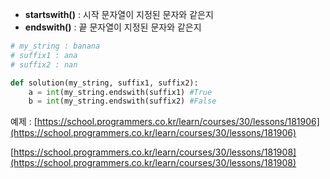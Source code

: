 - **startswith()** : 시작 문자열이 지정된 문자와 같은지
- **endswith()** : 끝 문자열이 지정된 문자와 같은지

```python
# my_string : banana
# suffix1 : ana
# suffix2 : nan

def solution(my_string, suffix1, suffix2):
    a = int(my_string.endswith(suffix1) #True
    b = int(my_string.endswith(suffix2) #False
```

예제 :
[https://school.programmers.co.kr/learn/courses/30/lessons/181906](https://school.programmers.co.kr/learn/courses/30/lessons/181906)

[https://school.programmers.co.kr/learn/courses/30/lessons/181908](https://school.programmers.co.kr/learn/courses/30/lessons/181908)